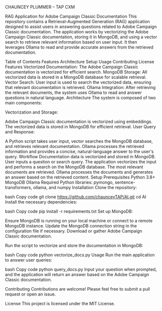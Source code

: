 CHAUNCEY PLUMMER – TAP CXM

RAG Application for Adobe Campaign Classic Documentation
This repository contains a Retrieval-Augmented Generation (RAG) application designed to assist users in answering questions related to Adobe Campaign Classic documentation. The application works by vectorizing the Adobe Campaign Classic documentation, storing it in MongoDB, and using a vector search to retrieve relevant information based on user input. It then leverages Ollama to read and provide accurate answers from the retrieved documentation.

Table of Contents
Features
Architecture
Setup
Usage
Contributing
License
Features
Vectorized Documentation: The Adobe Campaign Classic documentation is vectorized for efficient search.
MongoDB Storage: All vectorized data is stored in a MongoDB database for scalable retrieval.
Vector Search: User input is used to search the vectorized data, ensuring that relevant documentation is retrieved.
Ollama Integration: After retrieving the relevant documents, the system uses Ollama to read and answer questions in natural language.
Architecture
The system is composed of two main components:

Vectorization and Storage:

Adobe Campaign Classic documentation is vectorized using embeddings.
The vectorized data is stored in MongoDB for efficient retrieval.
User Query and Response:

A Python script takes user input, vector searches the MongoDB database, and retrieves relevant documentation.
Ollama processes the retrieved information and provides a concise, natural-language answer to the user's query.
Workflow
Documentation data is vectorized and stored in MongoDB.
User inputs a question or search query.
The application vectorizes the input and performs a search on the MongoDB database.
The most relevant documents are retrieved.
Ollama processes the documents and generates an answer based on the retrieved content.
Setup
Prerequisites
Python 3.8+
MongoDB
Ollama
Required Python libraries: pymongo, sentence-transformers, ollama, and numpy
Installation
Clone the repository:

bash
Copy code
git clone https://github.com/chaunceyTAP/AI.git
cd AI
Install the necessary dependencies:

bash
Copy code
pip install -r requirements.txt
Set up MongoDB:

Ensure MongoDB is running on your local machine or connect to a remote MongoDB instance.
Update the MongoDB connection string in the configuration file if necessary.
Download or gather Adobe Campaign Classic documentation.

Run the script to vectorize and store the documentation in MongoDB:

bash
Copy code
python vectorize_docs.py
Usage
Run the main application to answer user queries:

bash
Copy code
python query_docs.py
Input your question when prompted, and the application will return an answer based on the Adobe Campaign Classic documentation.

Contributing
Contributions are welcome! Please feel free to submit a pull request or open an issue.

License
This project is licensed under the MIT License.
